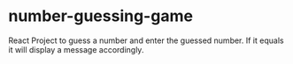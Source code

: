 # number-guessing-game
React Project to guess a number and enter the guessed number. If it equals it will display a message accordingly.
